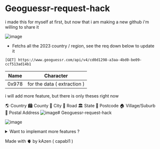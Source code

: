 # Geoguessr-request-hack
i made this for myself at first, but now that i am making a new github i'm willing to share it

![image](https://github.com/capabl1/Geoguessr-request-hack/assets/137743238/7ce323af-82b8-45bc-baf5-8ed26a368d6f)
- Fetchs all the  2023 country / region, see the req down below to update it
  
``` 
[GET] https://www.geoguessr.com/api/v4/cd0d1298-a3aa-4bd0-be09-ccf513ad14b1
```




| Name     | Character |
| ---      | ---       |
| 0x978    | for the data ( extraction )        |





i will add more feature, but there is only theses right now

🌎 Country
🏙️ County
🏡 City
🚦 Road
🏛️ State
🧬 Postcode
🏠 Village/Suburb
📮 Postal Address
![image](https://github.com/capabl1/Geoguessr-request-hack/assets/137743238/90ce6c34-779f-453e-bdd8-0e405d16ef94)# Geoguessr-request-hack






![image](https://github.com/capabl1/Geoguessr-request-hack/assets/137743238/cdf7bf01-53fd-47e2-9967-39cd9b3f7843)
<details>

<summary>Want to implemant more features ? </summary>

# it can also fetch the latitude and longtitude, meaning that you can do alot of things with it, an exemple

( have alot more infos but busy to add them, can make it to open a streetview with google with only the L and l)

</details>



Made with 🫀 by kAzen ( capabl1 )
